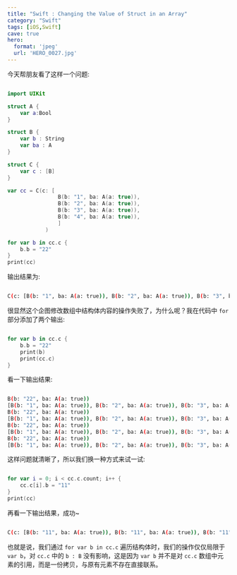 ```yaml
---
title: "Swift : Changing the Value of Struct in an Array"
category: "Swift"
tags: [iOS,Swift]
cave: true
hero:
  format: 'jpeg'
  url: 'HERO_0027.jpg'
---
```

今天帮朋友看了这样一个问题:

```swift

import UIKit

struct A {
    var a:Bool
}

struct B {
    var b : String
    var ba : A
}

struct C {
    var c : [B]
}

var cc = C(c: [
                B(b: "1", ba: A(a: true)),
                B(b: "2", ba: A(a: true)),
                B(b: "3", ba: A(a: true)),
                B(b: "4", ba: A(a: true)),
                ]
            )

for var b in cc.c {
    b.b = "22"
}
print(cc)

```

输出结果为:

```sh

C(c: [B(b: "1", ba: A(a: true)), B(b: "2", ba: A(a: true)), B(b: "3", ba: A(a: true)), B(b: "4", ba: A(a: true))])

```

很显然这个企图修改数组中结构体内容的操作失败了，为什么呢？我在代码中 `for` 部分添加了两个输出:

```swift

for var b in cc.c {
    b.b = "22"
    print(b)
    print(cc.c)
}

```

看一下输出结果:

```sh

B(b: "22", ba: A(a: true))
[B(b: "1", ba: A(a: true)), B(b: "2", ba: A(a: true)), B(b: "3", ba: A(a: true)), B(b: "4", ba: A(a: true))]
B(b: "22", ba: A(a: true))
[B(b: "1", ba: A(a: true)), B(b: "2", ba: A(a: true)), B(b: "3", ba: A(a: true)), B(b: "4", ba: A(a: true))]
B(b: "22", ba: A(a: true))
[B(b: "1", ba: A(a: true)), B(b: "2", ba: A(a: true)), B(b: "3", ba: A(a: true)), B(b: "4", ba: A(a: true))]
B(b: "22", ba: A(a: true))
[B(b: "1", ba: A(a: true)), B(b: "2", ba: A(a: true)), B(b: "3", ba: A(a: true)), B(b: "4", ba: A(a: true))]

```

这样问题就清晰了，所以我们换一种方式来试一试:

```swift

for var i = 0; i < cc.c.count; i++ {
    cc.c[i].b = "11"
}
print(cc)

```

再看一下输出结果，成功~

```sh

C(c: [B(b: "11", ba: A(a: true)), B(b: "11", ba: A(a: true)), B(b: "11", ba: A(a: true)), B(b: "11", ba: A(a: true))])

```

也就是说，我们通过 `for var b in cc.c` 遍历结构体时，我们的操作仅仅局限于 `var b`，对 `cc.c` 中的 `b : B` 没有影响，这是因为 `var b` 并不是对 `cc.c` 数组中元素的引用，而是一份拷贝，与原有元素不存在直接联系。



